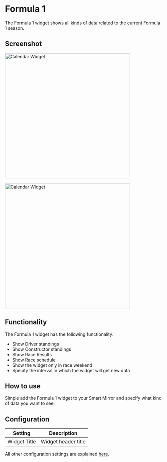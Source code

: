 # Formula 1 

The Formula 1 widget shows all kinds of data related to the current Formula 1 season.


## Screenshot

<div class="image-wrapper">
  <img class="widget-image" src="/images/widgets/formula1-1.png" alt="Calendar Widget" width="400"/>
  <br /><br />
  <img class="widget-image" src="/images/widgets/formula1-2.png" alt="Calendar Widget" width="400"/>
</div>

## Functionality

The Formula 1 widget has the following functionality:

- Show Driver standings
- Show Constructor standings
- Show Race Results
- Show Race schedule 
- Show the widget only in race weekend
- Specify the interval in which the widget will get new data

## How to use

Simple add the Formula 1 widget to your Smart Mirror and specify what kind of data you want to see. 

## Configuration

| Setting | Description |
| ----------- | ----------- |
| Widget Title | Widget header title |



All other configuration settings are explained [here](/widgets/introduction.html#default-widget-configuration-options).
